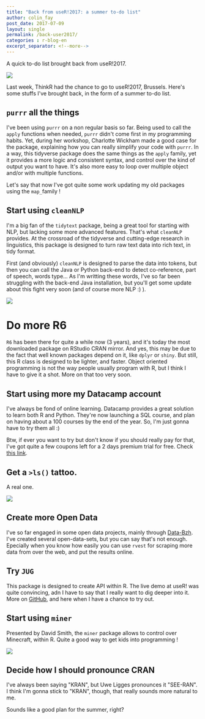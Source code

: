 ```yaml
---
title: "Back from useR!2017: a summer to-do list"
author: colin_fay
post_date: 2017-07-09
layout: single
permalink: /back-user2017/
categories : r-blog-en
excerpt_separator: <!--more-->
---
```


A quick to-do list brought back from useR!2017. 

<!--more-->

![](https://raw.githubusercontent.com/ColinFay/colinfay.github.io/master/uploads/2017/07/badge-usr.JPG)

Last week, ThinkR had the chance to go to useR!2017, Brussels. Here's some stuffs I've brought back, in the form of a summer to-do list. 

## `purrr` all the things

I've been using `purrr` on a non regular basis so far. Being used to call the `apply` functions when needed, `purrr` didn't come first in my programming habits. Yet, during her workshop, Charlotte Wickham made a good case for the package, explaining how you can really simplify your code with `purrr`. In a way, this tidyverse package does the same things as the `apply` family, yet it provides a more logic and consistent syntax, and control over the kind of output you want to have. It's also more easy to loop over multiple object and/or with multiple functions.

Let's say that now I've got quite some work updating my old packages using the `map_`family ! 

## Start using `cleanNLP`

I'm a big fan of the `tidytext` package, being a great tool for starting with NLP, but lacking some more advanced features. That's what `cleanNLP` provides. At the crossroad of the tidyverse and cutting-edge research in linguistics, this package is designed to turn raw text data into rich text, in  tidy format. 

First (and obviously) `cleanNLP` is designed to parse the data into tokens, but then you can call the Java or Python back-end to detect co-reference, part of speech, words type... As I'm writting these words, I've so far been struggling with the back-end Java installation, but you'll get some update about this fight very soon (and of course more NLP :) ).

![](https://raw.githubusercontent.com/ColinFay/colinfay.github.io/master/uploads/2017/07/user-sign.JPG)

# Do more R6

`R6` has been there for quite a while now (3 years), and it's today the most downloaded package on RStudio CRAN mirror. And yes, this may be due to the fact that well known packages depend on it, like `dplyr` or `shiny`. But still, this R class is designed to be lighter, and faster. Object oriented programming is not the way people usually program with R, but I think I have to give it a shot. More on that too very soon.

## Start using more my Datacamp account 

I've always be fond of online learning. Datacamp provides a great solution to learn both R and Python. They're now launching a SQL course, and plan on having about a 100 courses by the end of the year. So, I'm just gonna have to try them all :) 

Btw, if ever you want to try but don't know if you should really pay for that, I've got quite a few coupons left for a 2 days premium trial for free. Check [this link](https://www.datacamp.com/invite/k7K85SDdMAou8).


## Get a `>ls()` tattoo. 

A real one. 

![](https://raw.githubusercontent.com/ColinFay/colinfay.github.io/master/uploads/2017/07/ls-tattoo.jpg)

## Create more Open Data 

I've so far engaged in some open data projects, mainly through [Data-Bzh](http://data-bzh.fr). I've created several open-data-sets, but you can say that's not enough. Epecially when you know how easily you can use `rvest` for scraping more data from over the web, and put the results online. 

## Try `JUG`

This package is designed to create API within R. The live demo at useR! was quite convincing, adn I have to say that I really want to dig deeper into it. More on [GitHub](https://github.com/Bart6114/jug), and here when I have a chance to try out.

## Start using `miner`

Presented by David Smith, the `miner` package allows to control over Minecraft, within R. Quite a good way to get kids into programming ! 

![](https://raw.githubusercontent.com/ColinFay/colinfay.github.io/master/uploads/2017/07/r-minecraft.JPG)

## Decide how I should pronounce CRAN

I've always been saying "KRAN", but Uwe Ligges pronounces it "SEE-RAN". I think I'm gonna stick to "KRAN", though, that really sounds more natural to me. 

Sounds like a good plan for the summer, right? 
